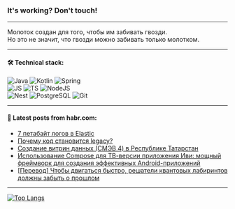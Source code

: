 ### It's working? Don't touch!

---
Молоток создан для того, чтобы им забивать гвозди. <br>
Но это не значит, что гвозди можно забивать только молотком.

---

#### 🛠️ Technical stack:

![Java](https://img.shields.io/badge/Java-informational?logo=Oracle&style=flat&logoColor=white&color=FF4500)
![Kotlin](https://img.shields.io/badge/Kotlin-informational?logo=Kotlin&style=flat&logoColor=white&color=774D97)
![Spring](https://img.shields.io/badge/SpringBoot-informational?logo=SpringBoot&style=flat&logoColor=white&color=6DB33F) <br>
![JS](https://img.shields.io/badge/JS-informational?logo=javaScript&style=flat&logoColor=black&color=F7Df1E)
![TS](https://img.shields.io/badge/TypeScript-informational?logo=typeScript&style=flat&logoColor=black&color=0667A8)
![NodeJS](https://img.shields.io/badge/NodeJS-informational?logo=node.js&style=flat&logoColor=white&color=70A760) <br>
![Nest](https://img.shields.io/badge/NestJS-informational?logo=NestJS&style=flat&logoColor=white&color=E0234E)
![PostgreSQL](https://img.shields.io/badge/PostgreSQL-informational?logo=PostgreSQL&style=flat&logoColor=white&color=DAA520)
![Git](https://img.shields.io/badge/Git-informational?logo=git&style=flat&logoColor=white&color=778899)

___

#### 💬 Latest posts from habr.com:

<!-- BLOG-POST-LIST:START -->
- [7 петабайт логов в Elastic](https://habr.com/ru/companies/tinkoff/articles/757958/?utm_source=habrahabr&utm_medium=rss&utm_campaign=757958)
- [Почему код становится legacy?](https://habr.com/ru/companies/beeline_tech/articles/746940/?utm_source=habrahabr&utm_medium=rss&utm_campaign=746940)
- [Создание витрин данных &lpar;СМЭВ 4&rpar; в Республике Татарстан](https://habr.com/ru/companies/digital_tatarstan/articles/758130/?utm_source=habrahabr&utm_medium=rss&utm_campaign=758130)
- [Использование Compose для ТВ-версии приложения Иви: мощный фреймворк для создания эффективных Android-приложений](https://habr.com/ru/companies/ivi/articles/757550/?utm_source=habrahabr&utm_medium=rss&utm_campaign=757550)
- [[Перевод] Чтобы двигаться быстро, решатели квантовых лабиринтов должны забыть о прошлом](https://habr.com/ru/companies/first/articles/757846/?utm_source=habrahabr&utm_medium=rss&utm_campaign=757846)
<!-- BLOG-POST-LIST:END -->

---
[![Top Langs](https://github-readme-stats-git-master-advtsetting-gmailcom.vercel.app/api/top-langs/?username=zloylis&langs_count=10&hide_title=false&title_color=e6edf3&size_weight=0.5&count_weight=0.5&layout=compact&hide_border=true&theme=dracula)](https://github.com/zloylis)

<!-- ![GitHub stats](https://github-readme-stats-git-master-advtsetting-gmailcom.vercel.app/api?username=zloylis&show_icons=true&hide_border=true&theme=dracula&hide_title=true&include_all_commits=true&count_private=true&hide=contribs&hide_rank=true) -->
